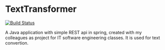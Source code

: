 # TextTransformer
[![Build Status](https://travis-ci.com/piotrfutymski/TextTransformer.svg?branch=main)](https://travis-ci.com/piotrfutymski/TextTransformer) 

A Java application with simple REST api in spring, created with my colleagues as project for IT software engineering classes. It is used for text convertion.
